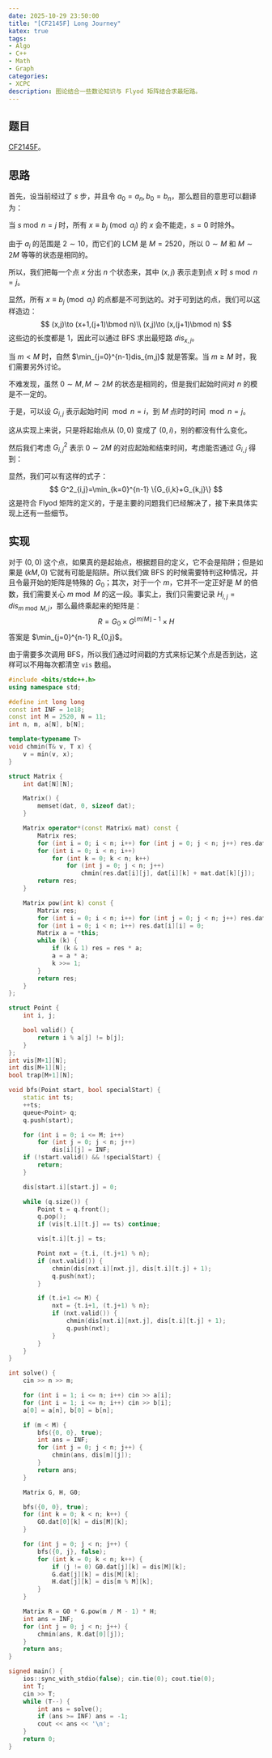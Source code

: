 ```yaml
---
date: 2025-10-29 23:50:00
title: "[CF2145F] Long Journey"
katex: true
tags:
- Algo
- C++
- Math
- Graph
categories:
- XCPC
description: 图论结合一些数论知识与 Flyod 矩阵结合求最短路。
---
```


## 题目

[CF2145F](https://codeforces.com/contest/2145/problem/F)。

## 思路

首先，设当前经过了 $s$ 步，并且令 $a_0=a_n,b_0=b_n$，那么题目的意思可以翻译为：

当 $s\bmod n=j$ 时，所有 $x\equiv b_j\pmod{a_j}$ 的 $x$ 会不能走，$s=0$ 时除外。

由于 $a_i$ 的范围是 $2\sim 10$，而它们的 LCM 是 $M=2520$，所以 $0\sim M$ 和 $M\sim 2M$ 等等的状态是相同的。

所以，我们把每一个点 $x$ 分出 $n$ 个状态来，其中 $(x,j)$ 表示走到点 $x$ 时 $s\bmod n=j$。

显然，所有 $x\equiv b_j\pmod{a_j}$ 的点都是不可到达的。对于可到达的点，我们可以这样造边：
$$
(x,j)\to (x+1,(j+1)\bmod n)\\
(x,j)\to (x,(j+1)\bmod n)
$$
这些边的长度都是 $1$，因此可以通过 BFS 求出最短路 $dis_{x,j}$。

当 $m<M$ 时，自然 $\min_{j=0}^{n-1}dis_{m,j}$ 就是答案。当 $m\ge M$ 时，我们需要另外讨论。

不难发现，虽然 $0\sim M,M\sim 2M$ 的状态是相同的，但是我们起始时间对 $n$ 的模是不一定的。

于是，可以设 $G_{i,j}$ 表示起始时间 $\bmod n=i$，到 $M$ 点时的时间 $\bmod n=j$。

这从实现上来说，只是将起始点从 $(0,0)$ 变成了 $(0,i)$，别的都没有什么变化。

然后我们考虑 $G^2_{i,j}$ 表示 $0\sim 2M$ 的对应起始和结束时间，考虑能否通过 $G_{i,j}$ 得到：

显然，我们可以有这样的式子：
$$
G^2_{i,j}=\min_{k=0}^{n-1} \{G_{i,k}+G_{k,j}\}
$$
这是符合 Flyod 矩阵的定义的，于是主要的问题我们已经解决了，接下来具体实现上还有一些细节。

## 实现

对于 $(0,0)$ 这个点，如果真的是起始点，根据题目的定义，它不会是陷阱；但是如果是 $(kM,0)$ 它就有可能是陷阱。所以我们做 BFS 的时候需要特判这种情况，并且令最开始的矩阵是特殊的 $G_0$；其次，对于一个 $m$，它并不一定正好是 $M$ 的倍数，我们需要关心 $m\bmod M$ 的这一段。事实上，我们只需要记录 $H_{i,j}=dis_{m\bmod M,j}$，那么最终乘起来的矩阵是：
$$
R=G_0\times G^{\lfloor m/M\rfloor-1}\times H
$$
答案是 $\min_{j=0}^{n-1} R_{0,j}$。

由于需要多次调用 BFS，所以我们通过时间戳的方式来标记某个点是否到达，这样可以不用每次都清空 `vis` 数组。

```cpp
#include <bits/stdc++.h>
using namespace std;

#define int long long
const int INF = 1e18;
const int M = 2520, N = 11;
int n, m, a[N], b[N];

template<typename T>
void chmin(T& v, T x) {
    v = min(v, x);
}

struct Matrix {
    int dat[N][N];

    Matrix() {
        memset(dat, 0, sizeof dat);
    }

    Matrix operator*(const Matrix& mat) const {
        Matrix res;
        for (int i = 0; i < n; i++) for (int j = 0; j < n; j++) res.dat[i][j] = INF;
        for (int i = 0; i < n; i++)
            for (int k = 0; k < n; k++)
                for (int j = 0; j < n; j++)
                    chmin(res.dat[i][j], dat[i][k] + mat.dat[k][j]);
        return res;
    }

    Matrix pow(int k) const {
        Matrix res;
        for (int i = 0; i < n; i++) for (int j = 0; j < n; j++) res.dat[i][j] = INF;
        for (int i = 0; i < n; i++) res.dat[i][i] = 0;
        Matrix a = *this;
        while (k) {
            if (k & 1) res = res * a;
            a = a * a;
            k >>= 1;
        }
        return res;
    }
};

struct Point {
    int i, j;

    bool valid() {
        return i % a[j] != b[j];
    }
};
int vis[M+1][N];
int dis[M+1][N];
bool trap[M+1][N];

void bfs(Point start, bool specialStart) {
    static int ts;
    ++ts;
    queue<Point> q;
    q.push(start);

    for (int i = 0; i <= M; i++)
        for (int j = 0; j < n; j++)
            dis[i][j] = INF;
    if (!start.valid() && !specialStart) {
        return;
    }

    dis[start.i][start.j] = 0;

    while (q.size()) {
        Point t = q.front();
        q.pop();
        if (vis[t.i][t.j] == ts) continue;

        vis[t.i][t.j] = ts;

        Point nxt = {t.i, (t.j+1) % n};
        if (nxt.valid()) {
            chmin(dis[nxt.i][nxt.j], dis[t.i][t.j] + 1);
            q.push(nxt);
        }

        if (t.i+1 <= M) {
            nxt = {t.i+1, (t.j+1) % n};
            if (nxt.valid()) {
                chmin(dis[nxt.i][nxt.j], dis[t.i][t.j] + 1);
                q.push(nxt);
            }
        }
    }
}

int solve() {
    cin >> n >> m;

    for (int i = 1; i <= n; i++) cin >> a[i];
    for (int i = 1; i <= n; i++) cin >> b[i];
    a[0] = a[n], b[0] = b[n];

    if (m < M) {
        bfs({0, 0}, true);
        int ans = INF;
        for (int j = 0; j < n; j++) {
            chmin(ans, dis[m][j]);
        }
        return ans;
    }

    Matrix G, H, G0;

    bfs({0, 0}, true);
    for (int k = 0; k < n; k++) {
        G0.dat[0][k] = dis[M][k];
    }

    for (int j = 0; j < n; j++) {
        bfs({0, j}, false);
        for (int k = 0; k < n; k++) {
            if (j != 0) G0.dat[j][k] = dis[M][k];
            G.dat[j][k] = dis[M][k];
            H.dat[j][k] = dis[m % M][k];
        }
    }

    Matrix R = G0 * G.pow(m / M - 1) * H;
    int ans = INF;
    for (int j = 0; j < n; j++) {
        chmin(ans, R.dat[0][j]);
    }
    return ans;
}

signed main() {
    ios::sync_with_stdio(false); cin.tie(0); cout.tie(0);
    int T;
    cin >> T;
    while (T--) {
        int ans = solve();
        if (ans >= INF) ans = -1;
        cout << ans << '\n';
    }
    return 0;
}
```

